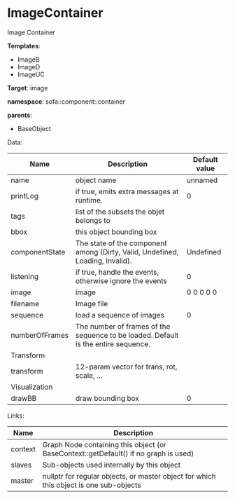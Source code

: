 # ImageContainer

Image Container


__Templates__:

- ImageB
- ImageD
- ImageUC

__Target__: image

__namespace__: sofa::component::container

__parents__: 

- BaseObject

Data: 

<table>
<thead>
    <tr>
        <th>Name</th>
        <th>Description</th>
        <th>Default value</th>
    </tr>
</thead>
<tbody>
	<tr>
		<td>name</td>
		<td>
object name
</td>
		<td>unnamed</td>
	</tr>
	<tr>
		<td>printLog</td>
		<td>
if true, emits extra messages at runtime.
</td>
		<td>0</td>
	</tr>
	<tr>
		<td>tags</td>
		<td>
list of the subsets the objet belongs to
</td>
		<td></td>
	</tr>
	<tr>
		<td>bbox</td>
		<td>
this object bounding box
</td>
		<td></td>
	</tr>
	<tr>
		<td>componentState</td>
		<td>
The state of the component among (Dirty, Valid, Undefined, Loading, Invalid).
</td>
		<td>Undefined</td>
	</tr>
	<tr>
		<td>listening</td>
		<td>
if true, handle the events, otherwise ignore the events
</td>
		<td>0</td>
	</tr>
	<tr>
		<td>image</td>
		<td>
image
</td>
		<td>0 0 0 0 0</td>
	</tr>
	<tr>
		<td>filename</td>
		<td>
Image file
</td>
		<td></td>
	</tr>
	<tr>
		<td>sequence</td>
		<td>
load a sequence of images
</td>
		<td>0</td>
	</tr>
	<tr>
		<td>numberOfFrames</td>
		<td>
The number of frames of the sequence to be loaded. Default is the entire sequence.
</td>
		<td></td>
	</tr>
	<tr>
		<td colspan="3">Transform</td>
	</tr>
	<tr>
		<td>transform</td>
		<td>
12-param vector for trans, rot, scale, ...
</td>
		<td></td>
	</tr>
	<tr>
		<td colspan="3">Visualization</td>
	</tr>
	<tr>
		<td>drawBB</td>
		<td>
draw bounding box
</td>
		<td>0</td>
	</tr>

</tbody>
</table>

Links: 

| Name | Description |
| ---- | ----------- |
|context|Graph Node containing this object (or BaseContext::getDefault() if no graph is used)|
|slaves|Sub-objects used internally by this object|
|master|nullptr for regular objects, or master object for which this object is one sub-objects|



